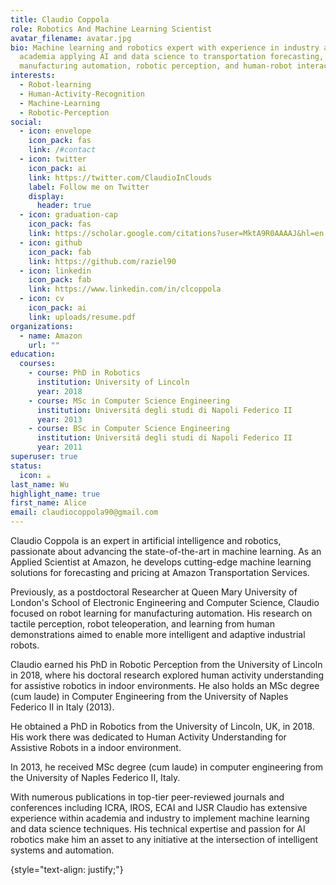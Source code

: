 ```yaml
---
title: Claudio Coppola
role: Robotics And Machine Learning Scientist
avatar_filename: avatar.jpg
bio: Machine learning and robotics expert with experience in industry and
  academia applying AI and data science to transportation forecasting,
  manufacturing automation, robotic perception, and human-robot interaction.
interests:
  - Robot-learning
  - Human-Activity-Recognition
  - Machine-Learning
  - Robotic-Perception
social:
  - icon: envelope
    icon_pack: fas
    link: /#contact
  - icon: twitter
    icon_pack: ai
    link: https://twitter.com/ClaudioInClouds
    label: Follow me on Twitter
    display:
      header: true
  - icon: graduation-cap
    icon_pack: fas
    link: https://scholar.google.com/citations?user=MktA9R0AAAAJ&hl=en
  - icon: github
    icon_pack: fab
    link: https://github.com/raziel90
  - icon: linkedin
    icon_pack: fab
    link: https://www.linkedin.com/in/clcoppola
  - icon: cv
    icon_pack: ai
    link: uploads/resume.pdf
organizations:
  - name: Amazon
    url: ""
education:
  courses:
    - course: PhD in Robotics
      institution: University of Lincoln
      year: 2018
    - course: MSc in Computer Science Engineering
      institution: Universitá degli studi di Napoli Federico II
      year: 2013
    - course: BSc in Computer Science Engineering
      institution: Universitá degli studi di Napoli Federico II
      year: 2011
superuser: true
status:
  icon: ☕️
last_name: Wu
highlight_name: true
first_name: Alice
email: claudiocoppola90@gmail.com
---
```

Claudio Coppola is an expert in artificial intelligence and robotics, passionate about advancing the state-of-the-art in machine learning. As an Applied Scientist at Amazon, he develops cutting-edge machine learning solutions for forecasting and pricing at Amazon Transportation Services.

Previously, as a postdoctoral Researcher at Queen Mary University of London's School of Electronic Engineering and Computer Science, Claudio focused on robot learning for manufacturing automation. His research on tactile perception, robot teleoperation, and learning from human demonstrations aimed to enable more intelligent and adaptive industrial robots.

Claudio earned his PhD in Robotic Perception from the University of Lincoln in 2018, where his doctoral research explored human activity understanding for assistive robotics in indoor environments. He also holds an MSc degree (cum laude) in Computer Engineering from the University of Naples Federico II in Italy (2013).

He obtained a PhD in Robotics from the University of Lincoln, UK, in 2018. His work there was dedicated to Human Activity Understanding for Assistive Robots in a indoor environment.

In 2013, he received MSc degree (cum laude) in computer engineering from the University of Naples Federico II, Italy.  

With numerous publications in top-tier peer-reviewed journals and conferences including ICRA, IROS, ECAI  and IJSR Claudio has extensive experience within academia and industry to implement machine learning and data science techniques. His technical expertise and passion for AI robotics make him an asset to any initiative at the intersection of intelligent systems and automation.

{style="text-align: justify;"}